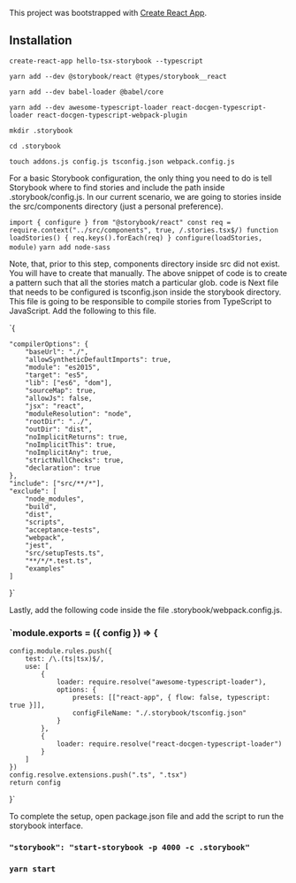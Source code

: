 This project was bootstrapped with [Create React App](https://github.com/facebook/create-react-app).

## Installation

`create-react-app hello-tsx-storybook --typescript`

`yarn add --dev @storybook/react @types/storybook__react`

`yarn add --dev babel-loader @babel/core`

`yarn add --dev awesome-typescript-loader react-docgen-typescript-loader react-docgen-typescript-webpack-plugin`

`mkdir .storybook`

`cd .storybook`

`touch addons.js config.js tsconfig.json webpack.config.js`

For a basic Storybook configuration, the only thing you need to do is tell Storybook where to find stories and include the path inside .storybook/config.js. In our current scenario, we are going to stories inside the src/components directory (just a personal preference).

`import { configure } from "@storybook/react" const req = require.context("../src/components", true, /.stories.tsx$/) function loadStories() { req.keys().forEach(req) } configure(loadStories, module)`
`yarn add node-sass`

Note, that, prior to this step, components directory inside src did not exist. You will have to create that manually. The above snippet of code is to create a pattern such that all the stories match a particular glob. code is Next file that needs to be configured is tsconfig.json inside the storybook directory. This file is going to be responsible to compile stories from TypeScript to JavaScript. Add the following to this file.

`{

    "compilerOptions": {
    	"baseUrl": "./",
    	"allowSyntheticDefaultImports": true,
    	"module": "es2015",
    	"target": "es5",
    	"lib": ["es6", "dom"],
    	"sourceMap": true,
    	"allowJs": false,
    	"jsx": "react",
    	"moduleResolution": "node",
    	"rootDir": "../",
    	"outDir": "dist",
    	"noImplicitReturns": true,
    	"noImplicitThis": true,
    	"noImplicitAny": true,
    	"strictNullChecks": true,
    	"declaration": true
    },
    "include": ["src/**/*"],
    "exclude": [
    	"node_modules",
    	"build",
    	"dist",
    	"scripts",
    	"acceptance-tests",
    	"webpack",
    	"jest",
    	"src/setupTests.ts",
    	"**/*/*.test.ts",
    	"examples"
    ]

}`

Lastly, add the following code inside the file .storybook/webpack.config.js.

### `module.exports = ({ config }) => {

    config.module.rules.push({
    	test: /\.(ts|tsx)$/,
    	use: [
    		{
    			loader: require.resolve("awesome-typescript-loader"),
    			options: {
    				presets: [["react-app", { flow: false, typescript: true }]],
    				configFileName: "./.storybook/tsconfig.json"
    			}
    		},
    		{
    			loader: require.resolve("react-docgen-typescript-loader")
    		}
    	]
    })
    config.resolve.extensions.push(".ts", ".tsx")
    return config

}`

To complete the setup, open package.json file and add the script to run the storybook interface.

### `"storybook": "start-storybook -p 4000 -c .storybook"`

### `yarn start`
